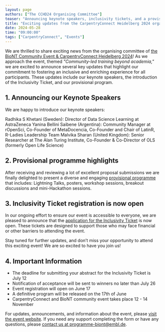 ```yaml
---
layout: page
authors: ["The CCHD24 Organising Committee"]
teaser: "Announcing keynote speakers, inclusivity tickets, and a provisional programme."
title: "Exciting updates from the CarpentryConnect Heidelberg 2024 organising committee"
date: 2024-05-28
time: "09:00:00"
tags: ["CarpentryConnect", "Events"]
---
```


We are thrilled to share exciting news from the organising committee of [the BioNT Community Event & CarpentryConnect Heidelberg 2024](https://biont-training.eu/event-details/CarpentryConnect2024)! 
As we approach the event, themed _"Community-led training beyond academia,"_ we are excited to announce several key updates that highlight our commitment to fostering an inclusive and enriching experience for all participants. 
These updates include our keynote speakers, the introduction of the Inclusivity Ticket, and our provisional program.

## 1. Announcing our Keynote Speakers

We are happy to introduce our keynote speakers:

Radhika S Khetani (Sweden): Director of Data Science Learning at AstraZeneca
Yanina Bellini Saibene (Argentina): Community Manager at rOpenSci, Co-Founder of MetaDocencia, Co-Founder and Chair of LatinR, R-Ladies Leadership Team
Malvika Sharan (United Kingdom): Senior Researcher at The Alan Turing Institute, Co-Founder & Co-Director of OLS (formerly Open Life Science)

## 2. Provisional programme highlights

After receiving and reviewing a lot of excellent proposal submissions we are finally delighted to present a diverse and engaging [provisional programme](https://biont-training.eu/event-details/conference-programme) that includes: Lightning Talks, posters, workshop sessions, breakout discussions and mini-Hackathon sessions.

## 3. Inclusivity Ticket registration is now open

In our ongoing effort to ensure our event is accessible to everyone, we are pleased to announce that the [application for the Inclusivity Ticket](https://survey.bio-it.embl.de/195458) is now open. These tickets are designed to support those who may face financial or other barriers to attending the event.

Stay tuned for further updates, and don’t miss your opportunity to attend this exciting event!
We are so excited to have you join us!

## 4. Important Information

* The deadline for submitting your abstract for the Inclusivity Ticket is July 12
* Notification of acceptance will be sent to winners no later than July 26
* Event registration will open on June 17
* A definitive program will be released on the 17th of June
* CarpentryConnect and BioNT community event takes place 12 - 14 November

For updates, announcements, and information about the event, please [visit the event website](https://biont-training.eu/event-details/CarpentryConnect2024).
If you need any support completing the form or have any questions, please [contact us at programme-biont@embl.de](mailto:programme-biont@embl.de).
